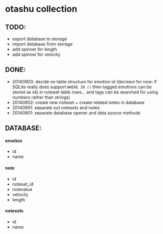 # otashu collection

## TODO:
- export database to storage
- import database from storage
- add spinner for length
- add spinner for velocity


## DONE:  
- 20140903: decide on table structure for emotion id (decision for now: if SQLite really does support `WHERE IN ()` then tagged emotions can be stored as ids in noteset table rows... and tags can be searched for using numbers rather than strings)
- 20140902: create new noteset + create related notes in database
- 20140901: separate out notesets and notes
- 20140901: separate database opener and data source methods


## DATABASE:
#### emotion
- id
- name

#### note
- id
- noteset_id
- notevalue
- velocity
- length

#### notesets
- id
- name
